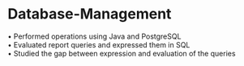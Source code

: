 # Database-Management

•	Performed operations using Java and PostgreSQL</br>
•	Evaluated report queries and expressed them in SQL</br>
•	Studied the gap between expression and evaluation of the queries</br>